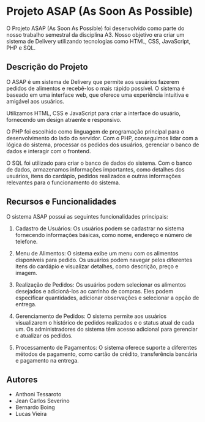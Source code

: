 # Projeto ASAP (As Soon As Possible)
O Projeto ASAP (As Soon As Possible) foi desenvolvido como parte do nosso trabalho semestral da disciplina A3. Nosso objetivo era criar um sistema de Delivery utilizando tecnologias como HTML, CSS, JavaScript, PHP e SQL.

## Descrição do Projeto
O ASAP é um sistema de Delivery que permite aos usuários fazerem pedidos de alimentos e recebê-los o mais rápido possível. O sistema é baseado em uma interface web, que oferece uma experiência intuitiva e amigável aos usuários.

Utilizamos HTML, CSS e JavaScript para criar a interface do usuário, fornecendo um design atraente e responsivo.

O PHP foi escolhido como linguagem de programação principal para o desenvolvimento do lado do servidor. Com o PHP, conseguimos lidar com a lógica do sistema, processar os pedidos dos usuários, gerenciar o banco de dados e interagir com o frontend.

O SQL foi utilizado para criar o banco de dados do sistema. Com o banco de dados, armazenamos informações importantes, como detalhes dos usuários, itens do cardápio, pedidos realizados e outras informações relevantes para o funcionamento do sistema.

## Recursos e Funcionalidades
O sistema ASAP possui as seguintes funcionalidades principais:

1. Cadastro de Usuários: Os usuários podem se cadastrar no sistema fornecendo informações básicas, como nome, endereço e número de telefone.

2. Menu de Alimentos: O sistema exibe um menu com os alimentos disponíveis para pedido. Os usuários podem navegar pelos diferentes itens do cardápio e visualizar detalhes, como descrição, preço e imagem.

3. Realização de Pedidos: Os usuários podem selecionar os alimentos desejados e adicioná-los ao carrinho de compras. Eles podem especificar quantidades, adicionar observações e selecionar a opção de entrega.

4. Gerenciamento de Pedidos: O sistema permite aos usuários visualizarem o histórico de pedidos realizados e o status atual de cada um. Os administradores do sistema têm acesso adicional para gerenciar e atualizar os pedidos.

5. Processamento de Pagamentos: O sistema oferece suporte a diferentes métodos de pagamento, como cartão de crédito, transferência bancária e pagamento na entrega.

## Autores
- Anthoni Tessaroto 
- Jean Carlos Severino
- Bernardo Boing
- Lucas Vieira
